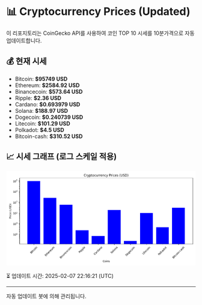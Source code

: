 
# 📊 Cryptocurrency Prices (Updated)

이 리포지토리는 CoinGecko API를 사용하여 코인 TOP 10 시세를 10분가격으로 자동 업데이트합니다.

## 💰 현재 시세
- Bitcoin: **$95749 USD**
- Ethereum: **$2584.92 USD**
- Binancecoin: **$573.64 USD**
- Ripple: **$2.36 USD**
- Cardano: **$0.693979 USD**
- Solana: **$188.97 USD**
- Dogecoin: **$0.240739 USD**
- Litecoin: **$101.29 USD**
- Polkadot: **$4.5 USD**
- Bitcoin-cash: **$310.52 USD**

## 📈 시세 그래프 (로그 스케일 적용)
![Crypto Prices](crypto_prices.png)

⏳ 업데이트 시간: 2025-02-07 22:16:21 (UTC)

---
자동 업데이트 봇에 의해 관리됩니다.
